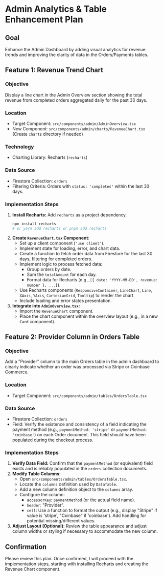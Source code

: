 # Admin Analytics & Table Enhancement Plan

## Goal

Enhance the Admin Dashboard by adding visual analytics for revenue trends and improving the clarity of data in the Orders/Payments tables.

## Feature 1: Revenue Trend Chart

### Objective
Display a line chart in the Admin Overview section showing the total revenue from completed orders aggregated daily for the past 30 days.

### Location
- Target Component: `src/components/admin/AdminOverview.tsx`
- New Component: `src/components/admin/charts/RevenueChart.tsx` (Create `charts` directory if needed)

### Technology
- Charting Library: Recharts (`recharts`)

### Data Source
- Firestore Collection: `orders`
- Filtering Criteria: Orders with `status: 'completed'` within the last 30 days.

### Implementation Steps
1.  **Install Recharts:** Add `recharts` as a project dependency.
    ```bash
    npm install recharts
    # or yarn add recharts or pnpm add recharts
    ```
2.  **Create `RevenueChart.tsx` Component:**
    - Set up a client component (`'use client'`).
    - Implement state for loading, error, and chart data.
    - Create a function to fetch order data from Firestore for the last 30 days, filtering for completed orders.
    - Implement logic to process fetched data:
        - Group orders by date.
        - Sum the `totalAmount` for each day.
        - Format data for Recharts (e.g., `[{ date: 'YYYY-MM-DD', revenue: number }, ...]`).
    - Use Recharts components (`ResponsiveContainer`, `LineChart`, `Line`, `XAxis`, `YAxis`, `CartesianGrid`, `Tooltip`) to render the chart.
    - Include loading and error states presentation.
3.  **Integrate into `AdminOverview.tsx`:**
    - Import the `RevenueChart` component.
    - Place the chart component within the overview layout (e.g., in a new `Card` component).

## Feature 2: Provider Column in Orders Table

### Objective
Add a "Provider" column to the main Orders table in the admin dashboard to clearly indicate whether an order was processed via Stripe or Coinbase Commerce.

### Location
- Target Component: `src/components/admin/tables/OrdersTable.tsx`

### Data Source
- Firestore Collection: `orders`
- Field: Verify the existence and consistency of a field indicating the payment method (e.g., `paymentMethod: 'stripe'` or `paymentMethod: 'coinbase'`) on each Order document. This field should have been populated during the checkout process.

### Implementation Steps
1.  **Verify Data Field:** Confirm that the `paymentMethod` (or equivalent) field exists and is reliably populated in the `orders` collection documents.
2.  **Modify Table Columns:**
    - Open `src/components/admin/tables/OrdersTable.tsx`.
    - Locate the `columns` definition used by `DataTable`.
    - Add a new column definition object to the `columns` array.
    - Configure the column:
        - `accessorKey`: `paymentMethod` (or the actual field name).
        - `header`: "Provider".
        - `cell`: Use a function to format the output (e.g., display "Stripe" if value is 'stripe', "Coinbase" if 'coinbase'). Add handling for potential missing/different values.
3.  **Adjust Layout (Optional):** Review the table appearance and adjust column widths or styling if necessary to accommodate the new column.

## Confirmation
Please review this plan. Once confirmed, I will proceed with the implementation steps, starting with installing Recharts and creating the Revenue Chart component. 